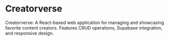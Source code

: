 # Creatorverse
Creatorverse: A React-based web application for managing and showcasing favorite content creators. Features CRUD operations, Supabase integration, and responsive design.
